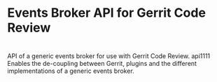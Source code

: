 # Events Broker API for Gerrit Code Review
#
API of a generic events broker for use with Gerrit Code Review.
api1111
Enables the de-coupling between Gerrit, plugins and the different implementations
of a generic events broker.
